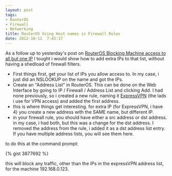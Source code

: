 ```yaml
---
layout: post
tags:
- RouterOS
- Firewall
- Networking
title: RouterOS Using Host names in Firewall Rules
date: 2012-10-12  7:43:17
---
```

As a follow up to yesterday's post on [RouterOS Blocking Machine access to all but one IP][1] I tought i would show how to add extra IPs to that list, without having a shedload of firewall filters.

* First things first, get your list of IPs you allow access to. In my case, i just did an NSLOOKUP on the name and got the IPs.
* Create an "Address List" in RouterOS. This can be done on the Web Interface by going to IP / Firewall / Address List and clicking Add. I had none previously, so i created a new rule, naming it [ExpressVPN][2] (the lads i use for VPN access) and added the first address.
* this is where things get interesting. for extra IP (for ExpressVPN, i have 4) you create a new address with the SAME name, but different IP.
* in your firewall rule, you should have either a src address or dst address. in my case, i had both, but this was a change for the dst address. I removed the address from the rule, i added it as a dst address list entry. If you have multiple address lists, you will see them here.

to do this at the command prompt:

{% gist 3877692 %}

this will block any traffic, other than the IPs in the expressVPN address list, for the machine 192.168.0.123.

[1]:http://tiernanotoole.ie/2012/10/11/routeros_blocking_machine_access.html
[2]:http://doofer.me/R2TR0V
